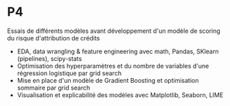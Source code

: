 # P4
Essais de différents modèles avant développement d'un modèle de scoring du risque d'attribution de crédits
- EDA, data wrangling & feature engineering avec math, Pandas, SKlearn (pipelines), scipy-stats
- Optimisation des hyperparamètres et du nombre de variables d'une régression logistique par grid search 
- Mise en place d'un modèle de Gradient Boosting et optimisation sommaire par grid search
- Visualisation et explicabilité des modèles avec Matplotlib, Seaborn, LIME

